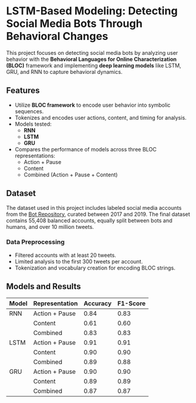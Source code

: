 # LSTM-Based Modeling: Detecting Social Media Bots Through Behavioral Changes  

This project focuses on detecting social media bots by analyzing user behavior with the **Behavioral Languages for Online Characterization (BLOC)** framework and implementing **deep learning models** like LSTM, GRU, and RNN to capture behavioral dynamics.  

## Features  
- Utilize **BLOC framework** to encode user behavior into symbolic sequences.  
- Tokenizes and encodes user actions, content, and timing for analysis.  
- Models tested:  
  - **RNN**  
  - **LSTM**  
  - **GRU**  
- Compares the performance of models across three BLOC representations:  
  - Action + Pause  
  - Content  
  - Combined (Action + Pause + Content)  

## Dataset  
The dataset used in this project includes labeled social media accounts from the [Bot Repository](https://botometer.osome.iu.edu/bot-repository/), curated between 2017 and 2019. The final dataset contains 55,408 balanced accounts, equally split between bots and humans, and over 10 million tweets.  

### Data Preprocessing  
- Filtered accounts with at least 20 tweets.  
- Limited analysis to the first 300 tweets per account.  
- Tokenization and vocabulary creation for encoding BLOC strings.  

## Models and Results  
| Model | Representation         | Accuracy | F1-Score |  
|-------|-------------------------|----------|----------|  
| RNN   | Action + Pause          | 0.84     | 0.83     |  
|    | Content                 | 0.61     | 0.60     |  
|    | Combined                | 0.83     | 0.83     |  
| LSTM  | Action + Pause          | 0.91     | 0.91     |  
|   | Content                 | 0.90     | 0.90     |  
|   | Combined                | 0.89     | 0.88     |  
| GRU   | Action + Pause          | 0.90     | 0.90     |  
|    | Content                 | 0.89     | 0.89     |  
|    | Combined                | 0.87     | 0.87     |  
